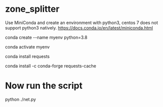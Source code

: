 # zone_splitter
Use MiniConda and create an environment with python3, centos 7 does not support python3 natively.
https://docs.conda.io/en/latest/miniconda.html

conda create --name myenv python=3.8

conda activate myenv

conda install requests

conda install -c conda-forge requests-cache

# Now run the script

python ./net.py
